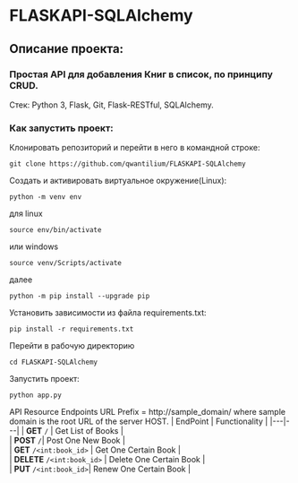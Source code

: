 # FLASKAPI-SQLAlchemy
## Описание проекта:
### Простая API для добавления Книг в список, по принципу CRUD.
Стек: Python 3, Flask, Git, Flask-RESTful, SQLAlchemy.

### Как запустить проект:

Клонировать репозиторий и перейти в него в командной строке:

```
git clone https://github.com/qwantilium/FLASKAPI-SQLAlchemy
```

Cоздать и активировать виртуальное окружение(Linux):

```
python -m venv env
```
для linux
```
source env/bin/activate
```
или windows
```
source venv/Scripts/activate
```
далее
```
python -m pip install --upgrade pip
```

Установить зависимости из файла requirements.txt:

```
pip install -r requirements.txt
```

Перейти в рабочую директорию
```
cd FLASKAPI-SQLAlchemy
```

Запустить проект:

```
python app.py
```
API Resource Endpoints
URL Prefix = http://sample_domain/ where sample domain is the root URL of the server HOST.
| EndPoint | Functionality  |
|---|---|
| **GET** `/` | Get List of Books  |   
|  **POST** `/`| Post One New Book  |   
| **GET** `/<int:book_id>` | Get One Certain Book  |   
|  **DELETE** `/<int:book_id>` | Delete One Certain Book  |   
| **PUT**  `/<int:book_id>`|  Renew One Certain Book |   


